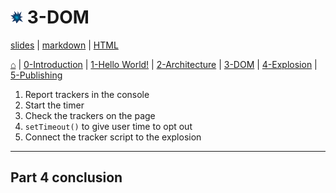 <!-- paginate: true -->

# <img width="4%" src="../../extension/explode-tutorial-final/assets/img/explosion-tutorial-icon.svg"> 3-DOM

<span class="slides-small"><a href="../slides/3-dom.html">slides</a> | <span class="slides-small"><a href="../markdown/3-dom">markdown</a> | <a href="../www/3-dom.html">HTML</a></span>

<span class="slides-small">[⌂](../../README.md) | [0-Introduction](0-introduction.html) | [1-Hello World!](1-hello-world.html) | [2-Architecture](2-architecture.html) | [3-DOM](3-dom.html) | [4-Explosion](4-explosion.html) | [5-Publishing](5-publishing.html)</span>

<!--
Presentation comments ...
-->

1. Report trackers in the console
1. Start the timer
1. Check the trackers on the page
1. `setTimeout()` to give user time to opt out
1. Connect the tracker script to the explosion






---

## Part 4 conclusion





<!--

---

## TEMPLATE

<div class="twocolumn">
<div class="col">



</div>
<div class="col">



</div>
</div>


-->
